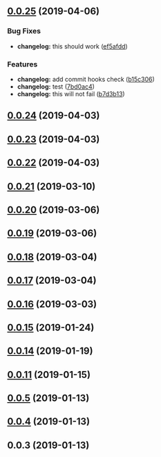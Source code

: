 ## [0.0.25](https://github.com/uittorio/ts-auto-mock/compare/v0.0.24...v0.0.25) (2019-04-06)


### Bug Fixes

* **changelog:** this should work ([ef5afdd](https://github.com/uittorio/ts-auto-mock/commit/ef5afdd))


### Features

* **changelog:** add commit hooks check ([b15c306](https://github.com/uittorio/ts-auto-mock/commit/b15c306))
* **changelog:** test ([7bd0ac4](https://github.com/uittorio/ts-auto-mock/commit/7bd0ac4))
* **changelog:** this will not fail ([b7d3b13](https://github.com/uittorio/ts-auto-mock/commit/b7d3b13))



## [0.0.24](https://github.com/uittorio/ts-auto-mock/compare/v0.0.23...v0.0.24) (2019-04-03)



## [0.0.23](https://github.com/uittorio/ts-auto-mock/compare/v0.0.22...v0.0.23) (2019-04-03)



## [0.0.22](https://github.com/uittorio/ts-auto-mock/compare/v0.0.21...v0.0.22) (2019-04-03)



## [0.0.21](https://github.com/uittorio/ts-auto-mock/compare/v0.0.20...v0.0.21) (2019-03-10)



## [0.0.20](https://github.com/uittorio/ts-auto-mock/compare/v0.0.19...v0.0.20) (2019-03-06)



## [0.0.19](https://github.com/uittorio/ts-auto-mock/compare/v0.0.18...v0.0.19) (2019-03-06)



## [0.0.18](https://github.com/uittorio/ts-auto-mock/compare/v0.0.17...v0.0.18) (2019-03-04)



## [0.0.17](https://github.com/uittorio/ts-auto-mock/compare/v0.0.16...v0.0.17) (2019-03-04)



## [0.0.16](https://github.com/uittorio/ts-auto-mock/compare/v0.0.15...v0.0.16) (2019-03-03)



## [0.0.15](https://github.com/uittorio/ts-auto-mock/compare/v0.0.14...v0.0.15) (2019-01-24)



## [0.0.14](https://github.com/uittorio/ts-auto-mock/compare/v0.0.11...v0.0.14) (2019-01-19)



## [0.0.11](https://github.com/uittorio/ts-auto-mock/compare/v0.0.5...v0.0.11) (2019-01-15)



## [0.0.5](https://github.com/uittorio/ts-auto-mock/compare/v0.0.4...v0.0.5) (2019-01-13)



## [0.0.4](https://github.com/uittorio/ts-auto-mock/compare/v0.0.3...v0.0.4) (2019-01-13)



## 0.0.3 (2019-01-13)



